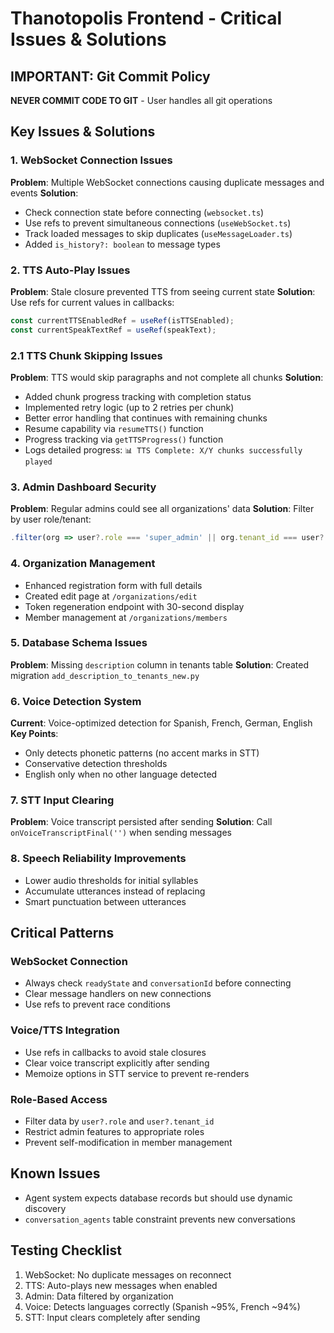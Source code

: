 # Thanotopolis Frontend - Critical Issues & Solutions

## IMPORTANT: Git Commit Policy
**NEVER COMMIT CODE TO GIT** - User handles all git operations

## Key Issues & Solutions

### 1. WebSocket Connection Issues
**Problem**: Multiple WebSocket connections causing duplicate messages and events
**Solution**: 
- Check connection state before connecting (`websocket.ts`)
- Use refs to prevent simultaneous connections (`useWebSocket.ts`)
- Track loaded messages to skip duplicates (`useMessageLoader.ts`)
- Added `is_history?: boolean` to message types

### 2. TTS Auto-Play Issues
**Problem**: Stale closure prevented TTS from seeing current state
**Solution**: Use refs for current values in callbacks:
```typescript
const currentTTSEnabledRef = useRef(isTTSEnabled);
const currentSpeakTextRef = useRef(speakText);
```

### 2.1 TTS Chunk Skipping Issues
**Problem**: TTS would skip paragraphs and not complete all chunks
**Solution**: 
- Added chunk progress tracking with completion status
- Implemented retry logic (up to 2 retries per chunk)
- Better error handling that continues with remaining chunks
- Resume capability via `resumeTTS()` function
- Progress tracking via `getTTSProgress()` function
- Logs detailed progress: `📊 TTS Complete: X/Y chunks successfully played`

### 3. Admin Dashboard Security
**Problem**: Regular admins could see all organizations' data
**Solution**: Filter by user role/tenant:
```typescript
.filter(org => user?.role === 'super_admin' || org.tenant_id === user?.tenant_id)
```

### 4. Organization Management
- Enhanced registration form with full details
- Created edit page at `/organizations/edit`
- Token regeneration endpoint with 30-second display
- Member management at `/organizations/members`

### 5. Database Schema Issues
**Problem**: Missing `description` column in tenants table
**Solution**: Created migration `add_description_to_tenants_new.py`

### 6. Voice Detection System
**Current**: Voice-optimized detection for Spanish, French, German, English
**Key Points**:
- Only detects phonetic patterns (no accent marks in STT)
- Conservative detection thresholds
- English only when no other language detected

### 7. STT Input Clearing
**Problem**: Voice transcript persisted after sending
**Solution**: Call `onVoiceTranscriptFinal('')` when sending messages

### 8. Speech Reliability Improvements
- Lower audio thresholds for initial syllables
- Accumulate utterances instead of replacing
- Smart punctuation between utterances

## Critical Patterns

### WebSocket Connection
- Always check `readyState` and `conversationId` before connecting
- Clear message handlers on new connections
- Use refs to prevent race conditions

### Voice/TTS Integration
- Use refs in callbacks to avoid stale closures
- Clear voice transcript explicitly after sending
- Memoize options in STT service to prevent re-renders

### Role-Based Access
- Filter data by `user?.role` and `user?.tenant_id`
- Restrict admin features to appropriate roles
- Prevent self-modification in member management

## Known Issues
- Agent system expects database records but should use dynamic discovery
- `conversation_agents` table constraint prevents new conversations

## Testing Checklist
1. WebSocket: No duplicate messages on reconnect
2. TTS: Auto-plays new messages when enabled
3. Admin: Data filtered by organization
4. Voice: Detects languages correctly (Spanish ~95%, French ~94%)
5. STT: Input clears completely after sending